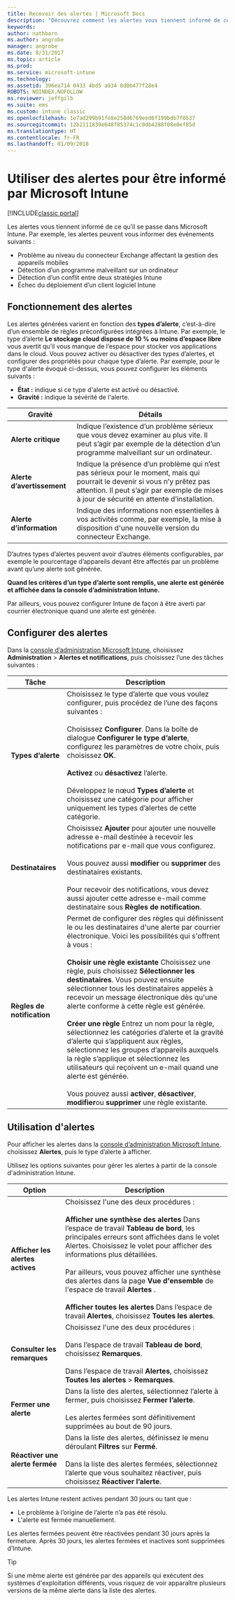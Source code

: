 ```yaml
---
title: Recevoir des alertes | Microsoft Docs
description: "Découvrez comment les alertes vous tiennent informé de ce qu’il se passe dans Microsoft Intune."
keywords: 
author: nathbarn
ms.author: angrobe
manager: angrobe
ms.date: 8/31/2017
ms.topic: article
ms.prod: 
ms.service: microsoft-intune
ms.technology: 
ms.assetid: 396ea714 0433 4bd5 a934 8d0b477f28e4
ROBOTS: NOINDEX,NOFOLLOW
ms.reviewer: jeffgilb
ms.suite: ems
ms.custom: intune classic
ms.openlocfilehash: 1e7ad299b91fe8e258d6769eed6f199bdb7f0537
ms.sourcegitcommit: 12b2111839e648f85374c1c0db4288f08e0ef85d
ms.translationtype: HT
ms.contentlocale: fr-FR
ms.lasthandoff: 01/09/2018
---
```

#  <a name="use-alerts-to-get-notified-by-microsoft-intune"></a>Utiliser des alertes pour être informé par Microsoft Intune

[!INCLUDE[classic portal](../includes/classic-portal.md)]

Les alertes vous tiennent informé de ce qu’il se passe dans Microsoft Intune. Par exemple, les alertes peuvent vous informer des événements suivants :
- Problème au niveau du connecteur Exchange affectant la gestion des appareils mobiles
- Détection d’un programme malveillant sur un ordinateur
- Détection d’un conflit entre deux stratégies Intune
- Échec du déploiement d’un client logiciel Intune

## <a name="how-alerts-work"></a>Fonctionnement des alertes

Les alertes générées varient en fonction des **types d’alerte**, c’est-à-dire d’un ensemble de règles préconfigurées intégrées à Intune. Par exemple, le type d’alerte **Le stockage cloud dispose de 10 % ou moins d’espace libre** vous avertit qu’il vous manque de l’espace pour stocker vos applications dans le cloud. Vous pouvez activer ou désactiver des types d’alertes, et configurer des propriétés pour chaque type d’alerte. Par exemple, pour le type d'alerte évoqué ci-dessus, vous pouvez configurer les éléments suivants :

- **État :** indique si ce type d'alerte est activé ou désactivé.
- **Gravité :** indique la sévérité de l'alerte.

|Gravité|Détails|
|--|---|
|**Alerte critique**|Indique l’existence d’un problème sérieux que vous devez examiner au plus vite. Il peut s’agir par exemple de la détection d’un programme malveillant sur un ordinateur.|
|**Alerte d’avertissement**|Indique la présence d’un problème qui n’est pas sérieux pour le moment, mais qui pourrait le devenir si vous n’y prêtez pas attention. Il peut s’agir par exemple de mises à jour de sécurité en attente d’installation.|
|**Alerte d’information**|Indique des informations non essentielles à vos activités comme, par exemple, la mise à disposition d'une nouvelle version du connecteur Exchange.|

D’autres types d’alertes peuvent avoir d’autres éléments configurables, par exemple le pourcentage d’appareils devant être affectés par un problème avant qu’une alerte soit générée.

**Quand les critères d’un type d’alerte sont remplis, une alerte est générée et affichée dans la console d’administration Intune.**

Par ailleurs, vous pouvez configurer Intune de façon à être averti par courrier électronique quand une alerte est générée.

## <a name="set-up-alerts"></a>Configurer des alertes

Dans la [console d’administration Microsoft Intune](https://manage.microsoft.com), choisissez **Administration** &gt; **Alertes et notifications**, puis choisissez l’une des tâches suivantes :

|Tâche|Description|
|---|------|
|**Types d’alerte**|Choisissez le type d’alerte que vous voulez configurer, puis procédez de l’une des façons suivantes :<br /><br />Choisissez **Configurer**. Dans la boîte de dialogue **Configurer le type d’alerte**, configurez les paramètres de votre choix, puis choisissez **OK**.<br /><br />**Activez** ou **désactivez** l’alerte.<br /><br />Développez le nœud **Types d’alerte** et choisissez une catégorie pour afficher uniquement les types d’alertes de cette catégorie.|
|**Destinataires**|Choisissez **Ajouter** pour ajouter une nouvelle adresse e-mail destinée à recevoir les notifications par e-mail que vous configurez.<br /><br />Vous pouvez aussi **modifier** ou **supprimer** des destinataires existants.<br /><br />Pour recevoir des notifications, vous devez aussi ajouter cette adresse e-mail comme destinataire sous **Règles de notification**.|
|**Règles de notification**|Permet de configurer des règles qui définissent le ou les destinataires d'une alerte par courrier électronique. Voici les possibilités qui s'offrent à vous :<br /><br />**Choisir une règle existante**   Choisissez une règle, puis choisissez **Sélectionner les destinataires**. Vous pouvez ensuite sélectionner tous les destinataires appelés à recevoir un message électronique dès qu'une alerte conforme à cette règle est générée.<br /><br />**Créer une règle**   Entrez un nom pour la règle, sélectionnez les catégories d’alerte et la gravité d’alerte qui s’appliquent aux règles, sélectionnez les groupes d’appareils auxquels la règle s’applique et sélectionnez les utilisateurs qui reçoivent un e-mail quand une alerte est générée.<br /><br />Vous pouvez aussi **activer**, **désactiver**, **modifier**ou **supprimer** une règle existante.|

## <a name="working-with-alerts"></a>Utilisation d'alertes

Pour afficher les alertes dans la [console d’administration Microsoft Intune](https://manage.microsoft.com), choisissez **Alertes**, puis le type d’alerte à afficher.

Utilisez les options suivantes pour gérer les alertes à partir de la console d'administration Intune.

|Option|Description|
|-----|----|
|**Afficher les alertes actives**|Choisissez l'une des deux procédures :<br /><br />**Afficher une synthèse des alertes**   Dans l’espace de travail **Tableau de bord**, les principales erreurs sont affichées dans le volet Alertes. Choisissez le volet pour afficher des informations plus détaillées.<br /><br />Par ailleurs, vous pouvez afficher une synthèse des alertes dans la page **Vue d'ensemble** de l'espace de travail **Alertes** .<br /><br />**Afficher toutes les alertes**   Dans l’espace de travail **Alertes**, choisissez **Toutes les alertes**.|
|**Consulter les remarques**|Choisissez l'une des deux procédures :<br /><br />Dans l’espace de travail **Tableau de bord**, choisissez **Remarques**.<br /><br />Dans l’espace de travail **Alertes**, choisissez **Toutes les alertes** &gt; **Remarques**.|
|**Fermer une alerte**|Dans la liste des alertes, sélectionnez l’alerte à fermer, puis choisissez **Fermer l’alerte**.<br /><br />Les alertes fermées sont définitivement supprimées au bout de 90 jours.|
|**Réactiver une alerte fermée**|Dans la liste des alertes, définissez le menu déroulant **Filtres** sur **Fermé**.<br /><br />Dans la liste des alertes fermées, sélectionnez l’alerte que vous souhaitez réactiver, puis choisissez **Réactiver l’alerte**.|

Les alertes Intune restent actives pendant 30 jours ou tant que :

- Le problème à l’origine de l’alerte n’a pas été résolu.
- L'alerte est fermée manuellement.

Les alertes fermées peuvent être réactivées pendant 30 jours après la fermeture. Après 30 jours, les alertes fermées et inactives sont supprimées d’Intune.

> [!TIP]
> Si une même alerte est générée par des appareils qui exécutent des systèmes d'exploitation différents, vous risquez de voir apparaître plusieurs versions de la même alerte dans la liste des alertes.
